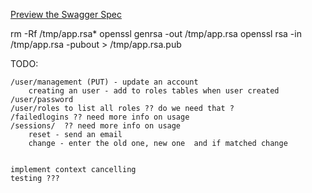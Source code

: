 [Preview the Swagger Spec](http://petstore.swagger.io/?url=https://raw.githubusercontent.com/choicehealth/user-service/master/swagger.yaml)

rm -Rf /tmp/app.rsa*
openssl genrsa -out /tmp/app.rsa
openssl rsa -in /tmp/app.rsa -pubout > /tmp/app.rsa.pub


TODO:

	/user/management (PUT) - update an account
		creating an user - add to roles tables when user created
	/user/password
	/user/roles to list all roles ?? do we need that ?
	/failedlogins ?? need more info on usage
	/sessions/  ?? need more info on usage
		reset - send an email
		change - enter the old one, new one  and if matched change


	implement context cancelling
	testing ???
